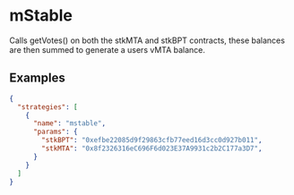 # mStable

Calls getVotes() on both the stkMTA and stkBPT contracts, these balances are then summed to generate a users vMTA balance.

## Examples

```JSON
{
  "strategies": [
    {
      "name": "mstable",
      "params": {
        "stkBPT": "0xefbe22085d9f29863cfb77eed16d3cc0d927b011",
        "stkMTA": "0x8f2326316eC696F6d023E37A9931c2b2C177a3D7",
      }
    }
  ]
}
```
